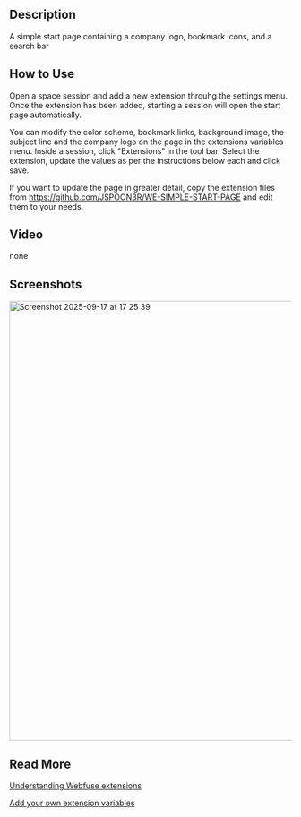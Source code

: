 
## Description
A simple start page containing a company logo, bookmark icons, and a search bar

## How to Use
Open a space session and add a new extension throuhg the settings menu. Once the extension has been added, starting a session will open the start page automatically. 

You can modify the color scheme, bookmark links, background image, the subject line and the company logo on the page in the extensions variables menu. Inside a session, click "Extensions" in the tool bar. Select the extension, update the values as per the instructions below each and click save. 

If you want to update the page in greater detail, copy the extension files from https://github.com/JSPOON3R/WE-SIMPLE-START-PAGE and edit them to your needs. 

## Video
none

## Screenshots
<img width="1411" height="785" alt="Screenshot 2025-09-17 at 17 25 39" src="https://github.com/user-attachments/assets/c5e4301b-ff13-41c7-9755-f9d4999fba78" />


## Read More
[Understanding Webfuse extensions](https://dev.webfuse.com/guides/virtual-web-extensions/)

[Add your own extension variables](https://dev.webfuse.com/reference/extension-api/#manifestjson)
